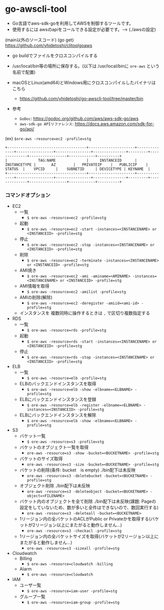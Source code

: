 # go-awscli-tool

- Go言語でaws-sdk-goを利用してAWSを制御するツールです。
- 使用するには awsのapiをコールできる設定が必要です。--> (./awsの設定)

(main以外のソースコード)
(go get) https://github.com/yhidetoshi/clitoolgoaws

- go buildでファイルをクロスコンパイルする
- /usr/local/bin等の場所に保存する。(以下は /usr/local/binに `ore-aws` という名前で配置)

- macOSとLinux(amd64)とWindows用にクロスコンパイルしたバイナリはこちら
  - https://github.com/yhidetoshi/go-awscli-tool/tree/master/bin
  
- 参考
  - `GoDoc`: https://godoc.org/github.com/aws/aws-sdk-go/aws
  - `aws-sdk-go APIリファレンス`: https://docs.aws.amazon.com/sdk-for-go/api/
  
  
 (ex) 
`$ore-aws -resource=ec2 -profile=stg`
```
+------------------------------------+---------------------+--------------+-----------------+----------------+---------------+---------+--------------+-----------------+------------+----------+
|              TAG:NAME              |     INSTANCEID      | INSTANCETYPE |       AZ        |   PRIVATEIP    |   PUBLICIP    | STATUS  |    VPCID     |    SUBNETID     | DEVICETYPE | KEYNAME  |
+------------------------------------+---------------------+--------------+-----------------+----------------+---------------+---------+--------------+-----------------+------------+----------+
```

### コマンドオプション
- EC2
  - 一覧  
    - `$ ore-aws -resource=ec2 -profile=stg`
  - 起動
    - `$ ore-aws -resource=ec2 -start -instances=<INSTANCENAME> or <INSTANCEID> -profile=stg`
  - 停止
    - `$ ore-aws -resource=ec2 -stop -instances=<INSTANCENAME> or <INSTANCEID> -profile=stg`
  - 削除
    - `$ ore-aws -resource=ec2 -terminate -instances=<INSTANCENAME> or <INSTANCEID> -profile=stg`
  - AMI焼き
    - `$ ore-aws -resource=ec2 -ami -aminame=<AMINAME> -instances=<INSTANCENAME> or <INSTANCEID> -profile=stg`
  - AMI情報を取得
    - `$ ore-aws -resource=ec2 -amilist -profile=stg`
  - AMIの削除(解除)
    - `$ ore-aws -resource=ec2 -deregister -amiid=<ami-id> -profile=stg`
  - インスタンスを 複数同時に操作するときは `,` で区切り複数指定する
- RDS
  - 一覧  
    - `$ ore-aws -resource=rds -profile=stg`
  - 起動
    - `$ ore-aws -resource=rds -start -instances=<INSTANCENAME> or <INSTANCEID> -profile=stg`
  - 停止
    - `$ ore-aws -resource=rds -stop -instances=<INSTANCENAME> or <INSTANCEID> -profile=stg`  
- ELB
  - 一覧
    - `$ ore-aws -resource=elb -profile=stg`
  - ELBのバックエンドインスタンスを取得
    - `$ ore-aws -resource=elb -show -elbname=<ELBNAME> -profile=stg`
  - ELBにバックエンドインスタンスを登録
    - `$ ore-aws -resource=elb -register -elbname=<ELBNAME> -instances=<INSTANCEID> -profile=stg`
  - ELBにバックエンドインスタンスを解除
    - `$ ore-aws -resource=elb -show -elbname=<ELBNAME> -profile=stg`
- S3
  - バケット一覧
    - `$ ore-aws -resource=s3 -profile=stg`
  - バケットのオブジェクト一覧を取得
    - `ore-aws -resource=s3 -show -bucket=<BUCKETNAME> -profile=stg`
  - バケットのサイズ取得
    - `ore-aws -resource=s3 -size -bucket=<BUCKETNAME> -profile=stg` 
  - バケットの削除(条件: bucket　is empty) ./bin配下は未反映
    - `ore-aws -resource=s3 -deletebucket -bucket=<BUCKETNAME> -profile=stg`
  - オブジェクト削除 ./bin配下は未反映
    - `ore-aws -resource=s3 -deleteobject -bucket=<BUCKETNAME> -object=<FILENAME>`
  - バケット内のオブジェクトを全て削除 ./bin配下は未反映(課題: Pageの設定をしていないため、数が多いと全件はできないので、数回実行する)
    - `ore-aws -resource=s3 -deleteall -bucket=<BUCKETNAME>`
  - 1リージョン内の全バケットのACLがPublic or Privateかを取得する(バケットが2リージョン以上にまたがると動作しません...)
    - `ore-aws -resource=s3 -checkacl -profile=stg`
  - 1リージョン内の全バケットサイズを取得(バケットが2リージョン以上にまたがると動作しません...)
    - `ore-aws -resource=s3 -sizeall -profile=stg`
- Cloudwatch
  - Billing
    - `$ ore-aws -resource=cloudwatch -billing`
  - Alarm
    - `$ ore-aws -resource=cloudwatch`
- IAM
  - ユーザ一覧
    - `$ ore-aws -resource=iam-user -profile=stg`
  - グループ一覧
    - `$ ore-aws -resource=iam-group -profile=stg`  
    
